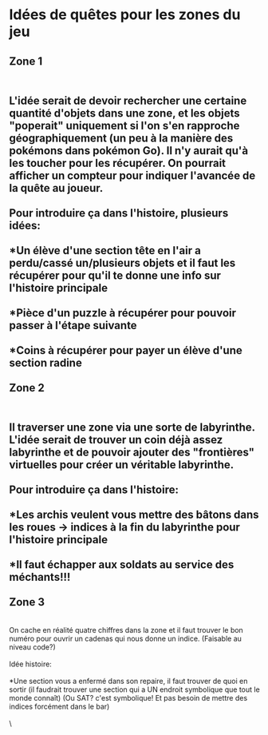 Idées de quêtes pour les zones du jeu
==

Zone 1
-
\
L\'idée serait de devoir rechercher une certaine quantité d'objets dans une zone, et les objets "poperait" uniquement si l'on s'en rapproche géographiquement (un peu à la manière des pokémons dans pokémon Go). Il n'y aurait qu'à les toucher pour les récupérer. On pourrait afficher un compteur pour indiquer l'avancée de la quête au joueur. \
\
Pour introduire ça dans l'histoire, plusieurs idées:\
\
*Un élève d'une section tête en l'air a perdu/cassé un/plusieurs objets et il faut les récupérer pour qu'il te donne une info sur l'histoire principale\
\
*Pièce d'un puzzle à récupérer pour pouvoir passer à l'étape suivante\
\
*Coins à récupérer pour payer un élève d'une section radine\
\
Zone 2
-
\
Il traverser une zone via une sorte de labyrinthe. L'idée serait de trouver un coin déjà assez labyrinthe et de pouvoir ajouter des "frontières" virtuelles pour créer un véritable labyrinthe.\
\
Pour introduire ça dans l'histoire:\
\
*Les archis veulent vous mettre des bâtons dans les roues -> indices à la fin du labyrinthe pour l'histoire principale\
\
*Il faut échapper aux soldats au service des méchants!!!\
\
Zone 3
-
\
On cache en réalité quatre chiffres dans la zone et il faut trouver le bon numéro pour ouvrir un cadenas qui nous donne un indice. (Faisable au niveau code?)\
\
Idée histoire:\
\
*Une section vous a enfermé dans son repaire, il faut trouver de quoi en sortir (il faudrait trouver une section qui a UN endroit symbolique que tout le monde connaît) (Ou SAT? c'est symbolique! Et pas besoin de mettre des indices forcément dans le bar)\
\
\

